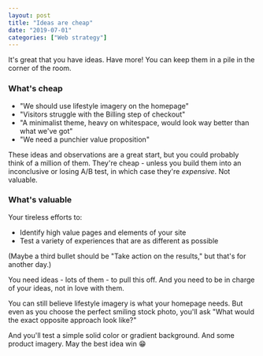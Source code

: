 ```yaml
---
layout: post
title: "Ideas are cheap"
date: "2019-07-01"
categories: ["Web strategy"]
---
```


It's great that you have ideas. Have more! You can keep them in a pile in the corner of the room.

### What's cheap

- "We should use lifestyle imagery on the homepage"
- "Visitors struggle with the Billing step of checkout"
- "A minimalist theme, heavy on whitespace, would look way better than what we've got"
- "We need a punchier value proposition"

These ideas and observations are a great start, but you could probably think of a million of them. They're cheap - unless you build them into an inconclusive or losing A/B test, in which case they're _expensive_. Not valuable.

### What's valuable

Your tireless efforts to:

- Identify high value pages and elements of your site
- Test a variety of experiences that are as different as possible

(Maybe a third bullet should be "Take action on the results," but that's for another day.)

You need ideas - lots of them - to pull this off. And you need to be in charge of your ideas, not in love with them.

You can still believe lifestyle imagery is what your homepage needs. But even as you choose the perfect smiling stock photo, you'll ask "What would the exact opposite approach look like?"

And you'll test a simple solid color or gradient background. And some product imagery. May the best idea win 😁
